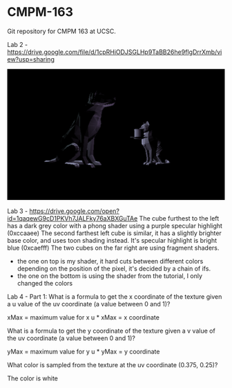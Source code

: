 # CMPM-163
Git repository for CMPM 163 at UCSC.


Lab 2 - https://drive.google.com/file/d/1cpRHiODJSGLHp9TaBB26he9fIgDrrXmb/view?usp=sharing

![](images/Offering.PNG)

Lab 3 - https://drive.google.com/open?id=1qaqewG9cD1PKVh7JALFky76aXBXGuTAe
The cube furthest to the left has a dark grey color with a phong shader using a purple specular highlight (0xccaaee)
The second farthest left cube is similar, it has a slightly brighter base color, and uses toon shading instead. It's specular highlight is bright blue (0xcaefff)
The two cubes on the far right are using fragment shaders.
  - the one on top is my shader, it hard cuts between different colors depending on the position of the pixel, it's decided by a chain of ifs.
  - the one on the bottom is using the shader from the tutorial, I only changed the colors

Lab 4 - 
Part 1:
  What is a formula to get the x coordinate of the texture given a u value of the uv coordinate (a value between 0 and 1)?
  
  xMax = maximum value for x
  u * xMax = x coordinate
  
  What is a formula to get the y coordinate of the texture given a v value of the uv coordinate (a value between 0 and 1)?
  
  yMax = maximum value for y
  u * yMax = y coordinate
  
  What color is sampled from the texture at the uv coordinate (0.375, 0.25)?
  
  The color is white
